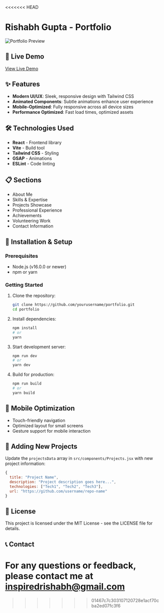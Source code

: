 <<<<<<< HEAD
# Rishabh Gupta - Portfolio

![Portfolio Preview](./src/assets/portfolio-preview.png)

## 🚀 Live Demo

[View Live Demo](https://rishabhgupta-portfolio.vercel.app)

## ✨ Features

- **Modern UI/UX**: Sleek, responsive design with Tailwind CSS
- **Animated Components**: Subtle animations enhance user experience
- **Mobile-Optimized**: Fully responsive across all device sizes
- **Performance Optimized**: Fast load times, optimized assets

## 🛠️ Technologies Used

- **React** - Frontend library
- **Vite** - Build tool
- **Tailwind CSS** - Styling
- **GSAP** - Animations
- **ESLint** - Code linting

## 📋 Sections

- About Me
- Skills & Expertise
- Projects Showcase
- Professional Experience
- Achievements
- Volunteering Work
- Contact Information

## 🔧 Installation & Setup

### Prerequisites

- Node.js (v16.0.0 or newer)
- npm or yarn

### Getting Started

1. Clone the repository:

   ```bash
   git clone https://github.com/yourusername/portfolio.git
   cd portfolio
   ```

2. Install dependencies:

   ```bash
   npm install
   # or
   yarn
   ```

3. Start development server:

   ```bash
   npm run dev
   # or
   yarn dev
   ```

4. Build for production:
   ```bash
   npm run build
   # or
   yarn build
   ```

## 📱 Mobile Optimization

- Touch-friendly navigation
- Optimized layout for small screens
- Gesture support for mobile interaction

## 💼 Adding New Projects

Update the `projectsData` array in `src/components/Projects.jsx` with new project information:

```javascript
{
  title: "Project Name",
  description: "Project description goes here...",
  technologies: ["Tech1", "Tech2", "Tech3"],
  url: "https://github.com/username/repo-name"
}
```

## 📄 License

This project is licensed under the MIT License - see the LICENSE file for details.

## 📞 Contact

For any questions or feedback, please contact me at inspiredrishabh@gmail.com
=======

>>>>>>> 01467c7c303107120728e1acf70cba2ed07fc3f6
